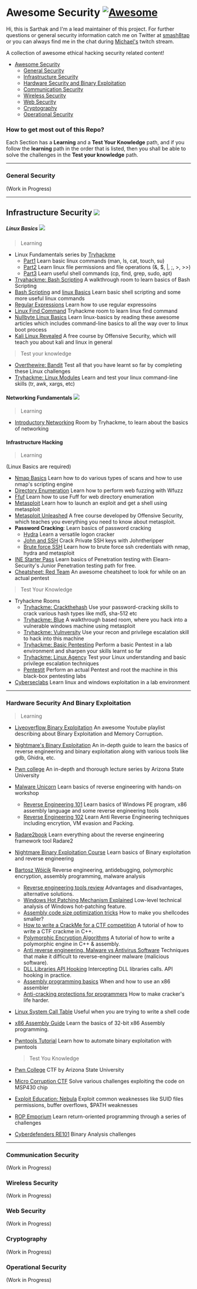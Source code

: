 # Awesome Security [![Awesome](https://cdn.rawgit.com/sindresorhus/awesome/d7305f38d29fed78fa85652e3a63e154dd8e8829/media/badge.svg)](https://github.com/sindresorhus/awesome)

Hi, this is Sarthak and I'm a lead maintainer of this project. For further questions or general security information catch me on Twitter at [smash8tap](https://twitter.com/smash8tap) or you can always find me in the chat during [Michael's](https://www.twitch.tv/mbcrump) twitch stream.

A collection of awesome ethical hacking security related content!

- [Awesome Security](#awesome-security)
  - [General Security](#general-security)
  - [Infrastructure Security](#infrastructure-security)
  - [Hardware Security and Binary Exploitation](#hardware-security-and-binary-exploitation)
  - [Communication Security](#communication-security)
  - [Wireless Security](#wireless-security)
  - [Web Security](#web-security)
  - [Cryptography](#cryptography)
  - [Operational Security](#operational-security)

### How to get most out of this Repo?

Each Section has a **Learning** and a **Test Your Knowledge** path, and if you follow the **learning** path in the order that is listed, then you shall be able to solve the challenges in the **Test your knowledge** path.

---

### General Security

(Work in Progress)

---

## Infrastructure Security <img src="https://img.icons8.com/color/20/000000/kali-linux.png"/>

##### Linux Basics <img src="https://img.icons8.com/nolan/20/linux--v2.png"/>

> Learning

- Linux Fundamentals series by [Tryhackme](https://tryhackme.com/)
  - [Part1](https://tryhackme.com/room/linux1) Learn basic linux commands (man, ls, cat, touch, su)
  - [Part2](https://tryhackme.com/room/linux2) Learn linux file permissions and file operations (&, $, |, ;, >, >>)
  - [Part3](https://tryhackme.com/room/linux3) Learn useful shell commands (cp, find, grep, sudo, apt)
- [Tryahackme: Bash Scripting](https://tryhackme.com/room/bashscripting) A walkthrough room to learn basics of Bash Scripting
- [Bash Scripting](https://ryanstutorials.net/bash-scripting-tutorial/) and [linux Basics](https://ryanstutorials.net/linuxtutorial/) Learn basic shell scripting and some more useful linux commands
- [Regular Expressions](https://tryhackme.com/room/catregex) Learn how to use regular expressoins
- [Linux Find Command](https://tryhackme.com/room/thefindcommand) Tryhackme room to learn linux find command
- [Nullbyte Linux Basics](https://null-byte.wonderhowto.com/how-to/linux-basics/) Learn linux-basics by reading these awesome articles which includes command-line basics to all the way over to linux boot process
- [Kali Linux Revealed](https://kali.training/lessons/introduction/) A free course by Offensive Security, which will teach you about kali and linux in general
  <br />

> Test your knowledge

- [Overthewire: Bandit](https://overthewire.org/wargames/bandit/) Test all that you have learnt so far by completing these Linux challenges
- [Tryhackme: Linux Modules](https://tryhackme.com/room/linuxmodules) Learn and test your linux command-line skills (tr, awk, xargs, etc)

#### Networking Fundamentals <img src="https://img.icons8.com/nolan/32/networking-manager.png"/>

> Learning

- [Introductory Networking](https://tryhackme.com/room/introtonetworking) Room by Tryhackme, to learn about the basics of networking

#### Infrastructure Hacking

> Learning

(Linux Basics are required)

- [Nmap Basics](https://tryhackme.com/room/furthernmap) Learn how to do various types of scans and how to use nmap's scripting engine
- [Directory Enumeration](https://book.hacktricks.xyz/pentesting-web/web-tool-wfuzz) Learn how to perform web fuzzing with Wfuzz
- [Ffuf](https://www.youtube.com/watch?v=iLFkxAmwXF0&t=936s) Learn how to use Fuff for web directory enumeration
- [Metasploit](https://tryhackme.com/room/rpmetasploit) Learn how to launch an exploit and get a shell using metasploit
- [Metasploit Unleashed](https://www.offensive-security.com/metasploit-unleashed/) A free course developed by Offensive Security, which teaches you everything you need to know about metasploit.
- **Password Cracking**: Learn basics of password cracking
  - [Hydra](https://tryhackme.com/room/hydra) Learn a versatile logon cracker
  - [John and SSH](https://null-byte.wonderhowto.com/how-to/crack-ssh-private-key-passwords-with-john-ripper-0302810/) Crack Private SSH keys with Johntheripper
  - [Brute force SSH](https://null-byte.wonderhowto.com/how-to/gain-ssh-access-servers-by-brute-forcing-credentials-0194263/) Learn how to brute force ssh credentials with nmap, hydra and metasploit
- [INE Starter Pass](https://checkout.ine.com/starter-pass) Learn basics of Penetration testing with Elearn-Security's Junior Penetration testing path for free.
- [Cheatsheet: Red Team](https://www.ired.team/offensive-security-experiments/offensive-security-cheetsheets) An awesome cheatsheet to look for while on an actual pentest

> Test Your Knowledge

- Tryhackme Rooms
  - [Tryhackme: Crackthehash](https://tryhackme.com/room/crackthehash) Use your password-cracking skills to crack various hash types like md5, sha-512 etc
  - [Tryhackme: Blue](https://tryhackme.com/room/blue) A walkthrough based room, where you hack into a vulnerable windows machine using metasploit
  - [Tryhackme: Vulnversity](https://tryhackme.com/room/vulnversity) Use your recon and privilege escalation skill to hack into this machine
  - [Tryhackme: Basic Pentesting](https://tryhackme.com/room/basicpentestingjt) Perform a basic Pentest in a lab environment and sharpen your skills learnt so far
  - [Tryhackme: Linux Agency](https://tryhackme.com/room/linuxagency) Test your Linux understanding and basic privilege escalation techniques
  - [Pentestit](https://lab.pentestit.ru/) Perform an actual Pentest and root the machine in this black-box pentesting labs
- [Cyberseclabs](https://www.cyberseclabs.co.uk/labs/beginner-labs) Learn linux and windows exploitation in a lab environment

---

### Hardware Security And Binary Exploitation

> Learning

- [Liveoverflow Binary Exploitation](https://www.youtube.com/playlist?list=PLhixgUqwRTjxglIswKp9mpkfPNfHkzyeN) An awesome Youtube playlist describing about Binary Exploitation and Memory Corruption.
- [Nightmare's Binary Exploitation](https://guyinatuxedo.github.io/) An in-depth guide to learn the basics of reverse engineering and binary exploitation along with various tools like gdb, Ghidra, etc.
- [Pwn college](https://pwn.college/) An in-depth and thorough lecture series by Arizona State University
- [Malware Unicorn](https://malwareunicorn.org/#/) Learn basics of reverse engineering with hands-on workshop
  - [Reverse Engineering 101](https://malwareunicorn.org/workshops/re101.html#0) Learn basics of Windows PE program, x86 assembly language and some reverse engineering tools
  * [Reverse Engineering 102](https://malwareunicorn.org/workshops/re102.html#0) Learn Anti Reverse Engineering techniques including encrytion, VM evasion and Packing.
- [Radare2book](https://radare.gitbooks.io/radare2book/content/) Learn everything about the reverse engineering framework tool Radare2
- [Nightmare Binary Exploitation Course](https://github.com/guyinatuxedo/nightmare) Learn basics of Binary exploitation and reverse engineering
- [Bartosz Wójcik](https://www.pelock.com) Reverse engineering, antidebugging, polymorphic encryption, assembly programming, malware analysis
  - [Reverse engineering tools review](https://www.pelock.com/articles/reverse-engineering-tools-review) Advantages and disadvantages, alternative solutions.
  - [Windows Hot Patching Mechanism Explained](https://dev.to/pelock/windows-hot-patching-mechanism-explained-2m1f) Low-level technical analysis of Windows hot-patching feature.
  - [Assembly code size optimization tricks](https://dev.to/pelock/assembly-code-size-optimization-tricks-2abd) How to make you shellcodes smaller?
  - [How to write a CrackMe for a CTF competition](https://www.pelock.com/articles/how-to-write-a-crackme-for-a-ctf-competition) A tutorial of how to write a CTF crackme in C++.
  - [Polymorphic Encryption Algorithms](https://www.pelock.com/articles/polymorphic-encryption-algorithms) A tutorial of how to write a polymorphic engine in C++ & assembly.
  - [Anti reverse engineering. Malware vs Antivirus Software](https://www.pelock.com/articles/anti-reverse-engineering-malware-vs-antivirus-software) Techniques that make it difficult to reverse-engineer malware (malicious software).
  - [DLL Libraries API Hooking](https://www.pelock.com/articles/intercepting-dll-libraries-calls-api-hooking-in-practice) Intercepting DLL libraries calls. API hooking in practice.
  - [Assembly programming basics](https://www.pelock.com/articles/when-and-how-to-use-an-assembler-assembly-programming-basics) When and how to use an x86 assembler
  - [Anti-cracking protections for programmers](https://www.pelock.com/articles/how-to-make-crackers-life-harder-anti-piracy-protections-for-programmers) How to make cracker's life harder.
- [Linux System Call Table](http://blog.rchapman.org/posts/Linux_System_Call_Table_for_x86_64/) Useful when you are trying to write a shell code
- [x86 Assembly Guide](https://www.cs.virginia.edu/~evans/cs216/guides/x86.html) Learn the basics of 32-bit x86 Assembly programming.
- [Pwntools Tutorial](https://github.com/Gallopsled/pwntools-tutorial) Learn how to automate binary exploitation with pwntools

  > Test You Knowledge

- [Pwn College](https://cse466.pwn.college/) CTF by Arizona State University
- [Micro Corruption CTF](https://microcorruption.com/login) Solve various challenges exploiting the code on MSP430 chip
- [Exploit Education: Nebula](https://exploit.education/nebula/) Exploit common weaknesses like SUID files permissions, buffer overflows, $PATH weaknesses
- [ROP Emporium](https://ropemporium.com/) Learn return-oriented programming through a series of challenges
- [Cyberdefenders RE101](https://cyberdefenders.org/labs/36) Binary Analysis challenges

---

### Communication Security

(Work in Progress)

### Wireless Security

(Work in Progress)

### Web Security

(Work in Progress)

### Cryptography

(Work in Progress)

### Operational Security

(Work in Progress)
